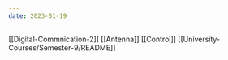 ```yaml
---
date: 2023-01-19
---
```


[[Digital-Commnication-2]]
[[Antenna]]
[[Control]]
[[University-Courses/Semester-9/README]]
